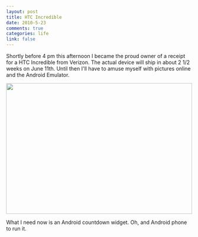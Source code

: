 ```yaml
--- 
layout: post
title: HTC Incredible
date: 2010-5-23
comments: true
categories: life
link: false
---
```

Shortly before 4 pm this afternoon I became the proud owner of a receipt for a HTC Incredible from Verizon. The actual device will ship in about 2 1/2 weeks on June 11th. Until then I'll have to amuse myself with pictures online and the Android Emulator.

<a href="http://zanshin.net/images/incredible.png"><img class="aligncenter size-full wp-image-2345" title="incredible" src="http://zanshin.net/images/incredible.png" alt="" width="503" height="353" /></a>

What I need now is an Android countdown widget. Oh, and Android phone to run it.
